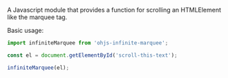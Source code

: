 A Javascript module that provides a function for scrolling an HTMLElement like
the marquee tag.

Basic usage:

```js
import infiniteMarquee from 'ohjs-infinite-marquee';

const el = document.getElementById('scroll-this-text');

infiniteMarquee(el);
```
